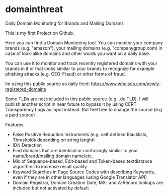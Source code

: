 # domainthreat
Daily Domain Monitoring for Brands and Mailing Domains 

This is my first Project on Github.

Here you can find a Domain Monitoring tool. You can monitor your company brands (e.g. "amazon"), your mailing domains (e.g. "companygroup.com) in case of look-alike domains and other words you want on a daily base.

You can use it to monitor and track recently registered domains with your brands in it or that looks similar to your brands to recognize for example phishing attacks (e.g. CEO-Fraud) or other forms of fraud.

Im using this public source as daily feed:
https://www.whoisds.com/newly-registered-domains

Some TLDs are not included in this public source (e.g. .de TLD). I will publish another script in near future to bypass it by using CERT Transparency Logs as Input instead. But feel free to change the source (e.g a paid source)


Features:
- False Positive Reduction Instruments (e.g. self defined Blacklists, Thresholds depending on string lenght)
- IDN Detection
- Find domains that are identical or confusingly similar to your name/brand/mailing domain name/etc.
- Mix of Sequence-based, Edit-based and Token-based textdistance algorithms to increase result quality
- Keyword Searches in Page Source Codes with describing Keywords, even if they are in other languages (using Google Translator API)
- Domain Registrar, Domain Creation Date, MX- and A-Record lookups are included but not activated by default

